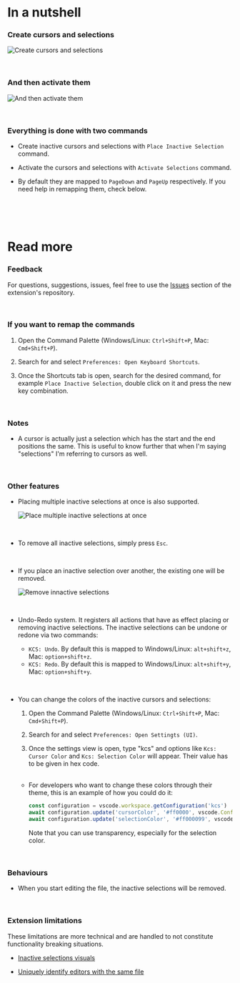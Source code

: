 # In a nutshell

### Create cursors and selections

![Create cursors and selections](https://media.giphy.com/media/v1.Y2lkPTc5MGI3NjExYWcxcm9vZGdpcmVydzhjNnVlcHp2MmhsdmxkNzRndzAwcHU2NnY1YSZlcD12MV9pbnRlcm5hbF9naWZfYnlfaWQmY3Q9Zw/nhmHtytEWzdUOVB68s/giphy.gif)

<br>

### And then activate them

![And then activate them](https://media.giphy.com/media/v1.Y2lkPTc5MGI3NjExM3ZiZHJ2aHR0dnFkb2h0bnNvamg5andmdXZpNHdzOGNjc3R2dWxkeSZlcD12MV9pbnRlcm5hbF9naWZfYnlfaWQmY3Q9Zw/tFsUvTNgfTILb8IooB/giphy.gif)

<br>

### Everything is done with two commands

-  Create inactive cursors and selections with `Place Inactive Selection` command.

-  Activate the cursors and selections with `Activate Selections` command.

-  By default they are mapped to `PageDown` and `PageUp` respectively. If you need help in remapping them, check below.

<br>
<br>
<br>

# Read more

### Feedback

For questions, suggestions, issues, feel free to use the [Issues](https://github.com/srares13/keyboard-cursors-and-selections/issues) section of the extension's repository.

<br>

### If you want to remap the commands

1. Open the Command Palette (Windows/Linux: `Ctrl+Shift+P`, Mac: `Cmd+Shift+P`).

2. Search for and select `Preferences: Open Keyboard Shortcuts`.

3. Once the Shortcuts tab is open, search for the desired command, for example `Place Inactive Selection`, double click on it and press the new key combination.

<br>

### Notes

-  A cursor is actually just a selection which has the start and the end positions the same. This is useful to know further that when I'm saying "selections" I'm referring to cursors as well.

<br>

### Other features

-  Placing multiple inactive selections at once is also supported.

   ![Place multiple inactive selections at once](https://media.giphy.com/media/v1.Y2lkPTc5MGI3NjExbmh1MG9qaWRmbGMyaGI0b3pnMm9hYjRoNHEydmg0MXVnZzIwYjg0cyZlcD12MV9pbnRlcm5hbF9naWZfYnlfaWQmY3Q9Zw/liMxQauYfMtQvplTQN/giphy.gif)

<br>

-  To remove all inactive selections, simply press `Esc`.

<br>

-  If you place an inactive selection over another, the existing one will be removed.

   ![Remove innactive selections](https://media.giphy.com/media/v1.Y2lkPTc5MGI3NjExejJsdW1nMTZwdDBuOGxlMWc4aXFmMWo5dThzYmgxc3lhZXNqZWtrYSZlcD12MV9pbnRlcm5hbF9naWZfYnlfaWQmY3Q9Zw/h4XtMmQyasU1rIAQPZ/giphy.gif)

<br>

-  Undo-Redo system. It registers all actions that have as effect placing or removing inactive selections. The inactive selections can be undone or redone via two commands:

   -  `KCS: Undo`. By default this is mapped to Windows/Linux: `alt+shift+z`, Mac: `option+shift+z`.
   -  `KCS: Redo`. By default this is mapped to Windows/Linux: `alt+shift+y`, Mac: `option+shift+y`.

<br>

-  You can change the colors of the inactive cursors and selections:

   1. Open the Command Palette (Windows/Linux: `Ctrl+Shift+P`, Mac: `Cmd+Shift+P`).

   2. Search for and select `Preferences: Open Settingts (UI)`.

   3. Once the settings view is open, type "kcs" and options like `Kcs: Cursor Color` and `Kcs: Selection Color` will appear. Their value has to be given in hex code.

   <br>

   -  For developers who want to change these colors through their theme, this is an example of how you could do it:
      ```javascript
      const configuration = vscode.workspace.getConfiguration('kcs')
      await configuration.update('cursorColor', '#ff0000', vscode.ConfigurationTarget.Global)
      await configuration.update('selectionColor', '#ff000099', vscode.ConfigurationTarget.Global)
      ```
      Note that you can use transparency, especially for the selection color.

<br>

### Behaviours

-  When you start editing the file, the inactive selections will be removed.

<br>

### Extension limitations

These limitations are more technical and are handled to not constitute functionality breaking situations.

-  [Inactive selections visuals](https://github.com/srares13/keyboard-cursors-and-selections/issues/1)

-  [Uniquely identify editors with the same file](https://github.com/srares13/keyboard-cursors-and-selections/issues/2)
